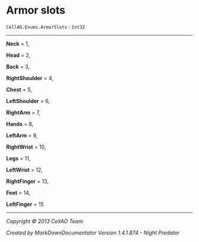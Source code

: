 # Armor slots #
`CellAO.Enums.ArmorSlots`   : `Int32`  

----------


**Neck** = 1,

**Head** = 2,

**Back** = 3,

**RightShoulder** = 4,

**Chest** = 5,

**LeftShoulder** = 6,

**RightArm** = 7,

**Hands** = 8,

**LeftArm** = 9,

**RightWrist** = 10,

**Legs** = 11,

**LeftWrist** = 12,

**RightFinger** = 13,

**Feet** = 14,

**LeftFinger** = 15


----------

*Copyright © 2013 CellAO Team*

*Created by MarkDownDocumentator Version 1.4.1.874 - Night Predator*


